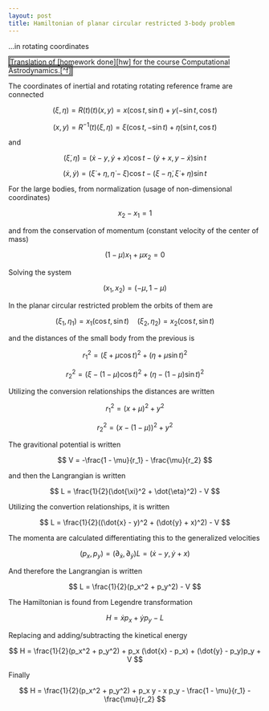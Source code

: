 ```yaml
---
layout: post
title: Hamiltonian of planar circular restricted 3-body problem
---
```

...in rotating coordinates

<span style="border-style: double">
Translation of [homework done][hw] for the course Computational Astrodynamics.[^f]
</span>

[^f]: Post date reflects original date; translation done 06/04/2021.

The coordinates of inertial and rotating rotating reference frame are connected

$$
  (\xi, \eta) = R(t)(t) (x, y) = x(\cos t, \sin t) + y(-\sin t, \cos t)
$$

$$
  (x, y) = R^{-1}(t) (\xi, \eta) = \xi(\cos t, -\sin t) + \eta(\sin t, \cos t)
$$

and

$$
  (\dot{\xi}, \dot{\eta}) = (\dot{x} - y, \dot{y} + x) \cos t
    - (\dot{y} + x, y - \dot{x}) \sin t
$$

$$
  (\dot{x}, \dot{y}) = (\dot{\xi} + \eta, \dot{\eta} - \xi) \cos t
    - (\xi - \dot{\eta}, \dot{\xi} + \eta) \sin t
$$

For the large bodies, from normalization (usage of non-dimensional coordinates)

$$
  x_2 - x_1 = 1
$$

and from the conservation of momentum (constant velocity of the center of mass)

$$
  (1 - \mu) x_1 + \mu x_2 = 0
$$

Solving the system

$$
  (x_1, x_2) = (-\mu, 1 - \mu)
$$

In the planar circular restricted problem the orbits of them are

$$
  (\xi_1, \eta_1) = x_1 (\cos t, \sin t) \quad
  (\xi_2, \eta_2) = x_2 (\cos t, \sin t)
$$

and the distances of the small body from the previous is

$$
  r_1^2 = (\xi + \mu \cos t)^2 + (\eta + \mu \sin t)^2
$$

$$
  r_2^2 = (\xi - (1 - \mu) \cos t)^2 + (\eta - (1 - \mu) \sin t)^2
$$

Utilizing the conversion relationships the distances are written

$$
  r_1^2 = (x + \mu)^2 + y^2
$$

$$
  r_2^2 = (x - (1 - \mu))^2 + y^2
$$

The gravitional potential is written

$$
  V = -\frac{1 - \mu}{r_1} - \frac{\mu}{r_2}
$$

and then the Langrangian is written

$$
  L = \frac{1}{2}(\dot{\xi}^2 + \dot{\eta}^2) - V
$$

Utilizing the convertion relationships, it is written

$$
  L = \frac{1}{2}((\dot{x} - y)^2 + (\dot{y} + x)^2) - V
$$

The momenta are calculated differentiating this to the generalized velocities

$$
  (p_x, p_y) = (\partial_\dot{x}, \partial_\dot{y}) L = (\dot{x} - y, \dot{y} + x)
$$

And therefore the Langrangian is written

$$
  L = \frac{1}{2}(p_x^2 + p_y^2) - V
$$

The Hamiltonian is found from Legendre transformation

$$
  H = \dot{x} p_x + \dot{y} p_y - L
$$

Replacing and adding/subtracting the kinetical energy

$$
  H = \frac{1}{2}(p_x^2 + p_y^2) + p_x (\dot{x} - p_x) + (\dot{y} - p_y)p_y + V
$$

Finally

$$
  H = \frac{1}{2}(p_x^2 + p_y^2) + p_x y - x p_y - \frac{1 - \mu}{r_1} - \frac{\mu}{r_2}
$$


[hw]: https://users.auth.gr/kfoutzop/pms/sem2.astd/ASTD7A1_Foutzopoulos.pdf

